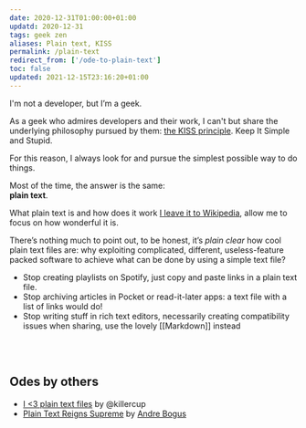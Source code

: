 ```yaml
---
date: 2020-12-31T01:00:00+01:00
updatd: 2020-12-31
tags: geek zen
aliases: Plain text, KISS
permalink: /plain-text
redirect_from: ['/ode-to-plain-text']
toc: false
updated: 2021-12-15T23:16:20+01:00
---
```

I'm not a developer, but I’m a geek.

As a geek who admires developers and their work, I can't but share the underlying philosophy pursued by them: [the KISS principle](https://en.wikipedia.org/wiki/KISS_principle 'KISS principle on Wikipedia'). Keep It Simple and Stupid.

For this reason, I always look for and pursue the simplest possible way to do things.

Most of the time, the answer is the same:\
**plain text**.

What plain text is and how does it work [I leave it to Wikipedia](https://en.wikipedia.org/wiki/Plain_text 'Plain text on Wikipedia'), allow me to focus on how wonderful it is.

There’s nothing much to point out, to be honest, it’s *plain clear* how cool plain text files are: why exploiting complicated, different, useless-feature packed software to achieve what can be done by using a simple text file?

- Stop creating playlists on Spotify, just copy and paste links in a plain text file.
- Stop archiving articles in Pocket or read-it-later apps: a text file with a list of links would do!
- Stop writing stuff in rich text editors, necessarily creating compatibility issues when sharing, use the lovely [[Markdown]] instead

<br>
<br>

## Odes by others

- [I <3 plain text files](https://deterministic.space/ode-to-plain-text-files.html 'I <3 plain text files by Pascal Hertleif') by @killercup
- [Plain Text Reigns Supreme](https://llogiq.github.io/2015/09/14/plaintext.html 'Plain Text Reigns Supreme') by [Andre Bogus](https://llogiq.github.io)